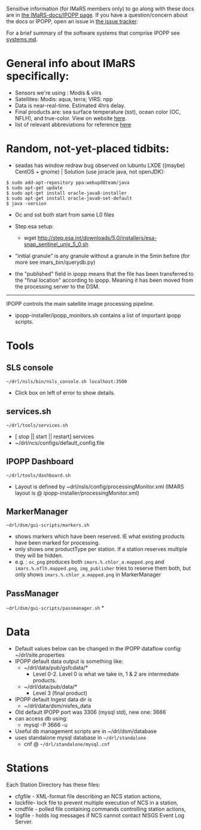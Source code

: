 Sensitive information (for IMaRS members only) to go along with these docs are in [the IMaRS-docs/IPOPP page](https://github.com/USF-IMARS/IMaRS-docs/blob/master/docs/IPOPP/README.md). If you have a question/concern about the docs or IPOPP, open an issue in [the issue tracker](https://github.com/USF-IMARS/IPOPP-docs/issues).

For a brief summary of the software systems that comprise IPOPP see [systems.md](https://github.com/USF-IMARS/IPOPP-docs/blob/master/docs/systems.md).

# General info about IMaRS specifically:
* Sensors we're using : Modis & viirs 
* Satellites: Modis: aqua, terra; VIRS: npp
* Data is near-real-time. Estimated 4hrs delay. 
* Final products are: sea surface temperature (sst), ocean color (OC, NFLH), and true-color. View on website [here](http://data.imars.marine.usf.edu/#/modis/pass/1km/sst/gcoos/2017-02-12/2017-02-15).
* list of relevant abbreviations for reference [here](https://docs.google.com/spreadsheets/d/1rcN2Ay7TS0tPVdj14PRU8uwyfHEUCK5YTgbaSe5ScVo/edit?usp=sharing)

# Random, not-yet-placed tidbits:

* seadas has window redraw bug observed on lubuntu LXDE ((maybe) CentOS + gnome) | Solution (use joracle java, not openJDK): 

```
$ sudo add-apt-repository ppa:webupd8team/java
$ sudo apt-get update
$ sudo apt-get install oracle-java8-installer
$ sudo apt-get install oracle-java8-set-default
$ java -version 
```

* Oc and sst both start from same L0 files
* Step.esa setup:
    - wget http://step.esa.int/downloads/5.0/installers/esa-snap_sentinel_unix_5_0.sh

* "initial granule" is any granule without a granule in the 5min before (for more see imars_bin/querydb.py)

* the "published" field in ipopp means that the file has been transferred to the "final location" according to ipopp. Meaning it has been moved from the processing server to the DSM.

---------------------------------------------------

IPOPP controls the main satellite image processing pipeline.

* ipopp-installer/ipopp_monitors.sh contains a list of important ipopp scripts.

# Tools
## SLS console
`~/drl/nsls/bin/nsls_console.sh localhost:3500`
* Click box on left of error to show details.

## services.sh
`~/drl/tools/services.sh`
* [ stop || start || restart] services
* ~/drl/ncs/configs/default_config.file

## IPOPP Dashboard
`~/drl/tools/dashboard.sh`
* Layout is defined by ~drl/nsls/config/processingMonitor.xml (IMARS layout is @ ipopp-installer/processingMonitor.xml)

## MarkerManager 
`~drl/dsm/gui-scripts/markers.sh`
 * shows markers which have been reserved. IE what existing products have been marked for processing.
 * only shows one productType per station. If a station reserves multiple they will be hidden.
 * e.g. : `oc_png` produces both `imars.%.chlor_a.mapped.png` and `imars.%.nflh.mapped.png`, `img_publisher` tries to reserve them both, but only shows `imars.%.chlor_a.mapped.png` in MarkerManager

## PassManager
 `~drl/dsm/gui-scripts/passmanager.sh`
 * 

# Data
* Default values below can be changed in the IPOPP dataflow config: ~/drl/site.properties
* IPOPP default data output is something like:
    - ~/drl/data/pub/gsfcdata/*
        * Level 0-2. Level 0 is what we take in, 1 & 2 are intermediate products.
    - ~/drl/data/pub/data/*
        * Level 3 (final product) 
* IPOPP default Ingest data dir is 
    - ~/drl/data/dsm/nisfes_data
* Old default IPOPP port was 3306 (mysql std), new one: 3666
* can access db using:
    - mysql -P 3666 -u <USERNAME>
* Useful db management scripts are in ~/drl/dsm/database
* uses standalone mysql database in `~/drl/standalone`
    - cnf @ `~/drl/standalone/mysql.cnf`

# Stations
Each Station Directory has these files:
* cfgfile	-	XML-format file describing an NCS station actions,
* lockfile-	lock file to prevent multiple execution of NCS in a station,
* cmdfile	- polled file containing commands controlling station actions,
* logfile - holds log messages if NCS cannot contact NISGS Event Log Server.
